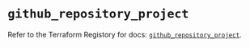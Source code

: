 # `github_repository_project`

Refer to the Terraform Registory for docs: [`github_repository_project`](https://registry.terraform.io/providers/integrations/github/5.28.1/docs/resources/repository_project).
